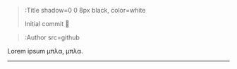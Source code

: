 > :Title shadow=0 0 8px black, color=white
>
> Initial commit 🚀

> :Author src=github

Lorem ipsum μπλα, μπλα.

---
